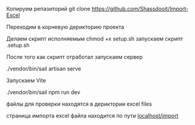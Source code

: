 
Копируем репазиторий  git clone https://github.com/Shassdooit/Import-Excel

Переходим в корневую дерикторию проекта

Делаем скрипт исполняемым chmod +x setup.sh запускаем скрипт .setup.sh

После того как скрипт отработал запускаем сервер

./vendor/bin/sail artisan serve

Запускаем Vite

./vendor/bin/sail npm run dev

файлы для проверки находятся в дериктории excel files

страница импорта excel файла находится по пути [localhost/import](http://localhost/import)
